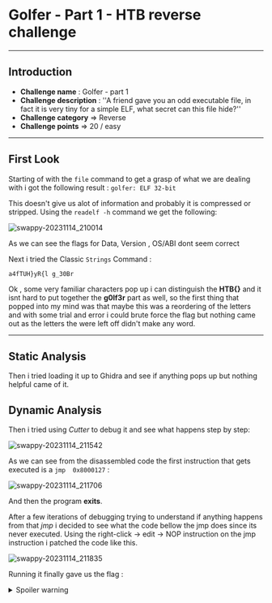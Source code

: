 # Golfer - Part 1 - HTB reverse challenge

---
## Introduction

- **Challenge name** : Golfer - part 1 
- **Challenge description** : ''A friend gave you an odd executable file, in fact it is very tiny for a simple ELF, what secret can this file hide?''
- **Challenge category** => Reverse
- **Challenge points** => 20 / easy

---
## First Look
Starting of with the `file` command to get a grasp of what we are dealing with i got the following result : 
`golfer: ELF 32-bit`

This doesn't give us alot of information and probably it is compressed or stripped.
Using the `readelf -h` command we get the following: 

![swappy-20231114_210014](https://github.com/gkonofaos/CTF_writeups/assets/112202449/cf51b3f3-48ff-4c65-a477-e0cb47ad6643)

As we can see the flags for Data, Version , OS/ABI dont seem correct

Next i tried the Classic `Strings` Command :

`a4fTUH}yR{l
g_30Br`

Ok , some very familiar characters pop up i can distinguish the **HTB{}** and it isnt hard to put together the **g0lf3r** part as well, so the first thing that popped into my mind was that maybe this was a reordering of the letters and with some trial and error i could brute force the flag 
but nothing came out as the letters the were left off didn't make any word.

---
## Static Analysis
Then i tried loading it up to Ghidra and see if anything  pops up but nothing helpful came of it.


## Dynamic Analysis
Then i tried using *Cutter* to debug it and see what happens step by step:

![swappy-20231114_211542](https://github.com/gkonofaos/CTF_writeups/assets/112202449/2d694977-6e24-4b81-8edc-9831b2f0752b)

As we can  see from the disassembled code the first instruction that gets executed is a `jmp  0x8000127` :

![swappy-20231114_211706](https://github.com/gkonofaos/CTF_writeups/assets/112202449/ca85c557-1ae7-4077-b825-794db7df69b3)


And then the program **exits**.

After a few iterations of debugging trying to understand if anything happens from that *jmp* i decided to see what the code bellow the jmp does since its never executed.
Using the right-click -> edit -> NOP instruction on the jmp instruction i patched the code like this.


![swappy-20231114_211835](https://github.com/gkonofaos/CTF_writeups/assets/112202449/a1e4c8fa-c880-41e0-89cd-4d28a6b6097d)
 

Running it finally gave us the flag :

<details>
  <summary>Spoiler warning</summary>
  
 

![swappy-20231114_212024](https://github.com/gkonofaos/CTF_writeups/assets/112202449/12edd6af-a22f-4f7b-ac1b-45e40d97b3d3)
  
</details>


